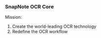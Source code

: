 ### SnapNote OCR Core

Mission: 
1) Create the world-leading OCR technology
2) Redefine the OCR workflow
